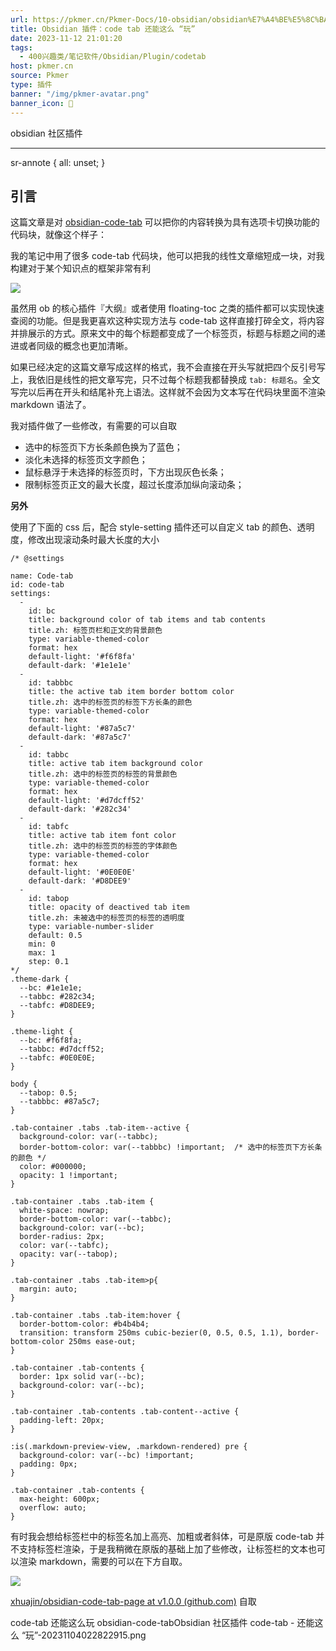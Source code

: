```yaml
---
url: https://pkmer.cn/Pkmer-Docs/10-obsidian/obsidian%E7%A4%BE%E5%8C%BA%E6%8F%92%E4%BB%B6/code-tab%E8%BF%98%E8%83%BD%E8%BF%99%E4%B9%88%E7%8E%A9/
title: Obsidian 插件：code tab 还能这么 “玩”
date: 2023-11-12 21:01:20
tags:
  - 400兴趣类/笔记软件/Obsidian/Plugin/codetab
host: pkmer.cn
source: Pkmer
type: 插件
banner: "/img/pkmer-avatar.png"
banner_icon: 🔖
---
```

<div class="menu-toggle"> <SidebarToggle client:idle ></SidebarToggle> </div>

obsidian 社区插件

* * *

sr-annote { all: unset; }

## 引言

这篇文章是对 [obsidian-code-tab](https://pkmer.cn/Pkmer-Docs/10-obsidian/obsidian%E7%A4%BE%E5%8C%BA%E6%8F%92%E4%BB%B6/obsidian-code-tab) 可以把你的内容转换为具有选项卡切换功能的代码块，就像这个样子：

我的笔记中用了很多 code-tab 代码块，他可以把我的线性文章缩短成一块，对我构建对于某个知识点的框架非常有利

![](https://cdn.pkmer.cn/images/code-tab%20%E8%BF%98%E8%83%BD%E8%BF%99%E4%B9%88%E2%80%9C%E7%8E%A9%E2%80%9D-20231103153447996.png!pkmer)

虽然用 ob 的核心插件『大纲』或者使用 floating-toc 之类的插件都可以实现快速查阅的功能。但是我更喜欢这种实现方法与 code-tab 这样直接打碎全文，将内容并排展示的方式。原来文中的每个标题都变成了一个标签页，标题与标题之间的递进或者同级的概念也更加清晰。

如果已经决定的这篇文章写成这样的格式，我不会直接在开头写就把四个反引号写上，我依旧是线性的把文章写完，只不过每个标题我都替换成 `tab: 标题名`。全文写完以后再在开头和结尾补充上语法。这样就不会因为文本写在代码块里面不渲染 markdown 语法了。

我对插件做了一些修改，有需要的可以自取

*   选中的标签页下方长条颜色换为了蓝色；
*   淡化未选择的标签页文字颜色；
*   鼠标悬浮于未选择的标签页时，下方出现灰色长条；
*   限制标签页正文的最大长度，超过长度添加纵向滚动条；

**另外**

使用了下面的 css 后，配合 style-setting 插件还可以自定义 tab 的颜色、透明度，修改出现滚动条时最大长度的大小

```
/* @settings

name: Code-tab
id: code-tab
settings:
  - 
    id: bc
    title: background color of tab items and tab contents
    title.zh: 标签页栏和正文的背景颜色
    type: variable-themed-color
    format: hex
    default-light: '#f6f8fa'
    default-dark: '#1e1e1e'
  - 
    id: tabbbc
    title: the active tab item border bottom color
    title.zh: 选中的标签页的标签下方长条的颜色
    type: variable-themed-color
    format: hex
    default-light: '#87a5c7'
    default-dark: '#87a5c7'
  - 
    id: tabbc
    title: active tab item background color
    title.zh: 选中的标签页的标签的背景颜色
    type: variable-themed-color
    format: hex
    default-light: '#d7dcff52'
    default-dark: '#282c34'
  - 
    id: tabfc
    title: active tab item font color
    title.zh: 选中的标签页的标签的字体颜色
    type: variable-themed-color
    format: hex
    default-light: '#0E0E0E'
    default-dark: '#D8DEE9'
  -
    id: tabop
    title: opacity of deactived tab item
    title.zh: 未被选中的标签页的标签的透明度
    type: variable-number-slider
    default: 0.5
    min: 0
    max: 1
    step: 0.1
*/
.theme-dark {
  --bc: #1e1e1e;
  --tabbc: #282c34;
  --tabfc: #D8DEE9;
}

.theme-light {
  --bc: #f6f8fa;
  --tabbc: #d7dcff52;
  --tabfc: #0E0E0E;
}

body {
  --tabop: 0.5;
  --tabbbc: #87a5c7;
}

.tab-container .tabs .tab-item--active {
  background-color: var(--tabbc);
  border-bottom-color: var(--tabbbc) !important;  /* 选中的标签页下方长条的颜色 */
  color: #000000;
  opacity: 1 !important;
}

.tab-container .tabs .tab-item {
  white-space: nowrap;
  border-bottom-color: var(--tabbc);
  background-color: var(--bc);
  border-radius: 2px;
  color: var(--tabfc);
  opacity: var(--tabop);
}

.tab-container .tabs .tab-item>p{
  margin: auto;
}

.tab-container .tabs .tab-item:hover {
  border-bottom-color: #b4b4b4;
  transition: transform 250ms cubic-bezier(0, 0.5, 0.5, 1.1), border-bottom-color 250ms ease-out;
}

.tab-container .tab-contents {
  border: 1px solid var(--bc);
  background-color: var(--bc);
}

.tab-container .tab-contents .tab-content--active {
  padding-left: 20px;
}

:is(.markdown-preview-view, .markdown-rendered) pre {
  background-color: var(--bc) !important;
  padding: 0px;
}

.tab-container .tab-contents {
  max-height: 600px;
  overflow: auto;
}

```

有时我会想给标签栏中的标签名加上高亮、加粗或者斜体，可是原版 code-tab 并不支持标签栏渲染，于是我稍微在原版的基础上加了些修改，让标签栏的文本也可以渲染 markdown，需要的可以在下方自取。

![](https://pkmer.cn/Pkmer-Docs%E8%83%BD%E8%BF%99%E4%B9%88%E2%80%9C%E7%8E%A9%E2%80%9D-20231104022822915.png)

[xhuajin/obsidian-code-tab-page at v1.0.0 (github.com)](https://github.com/xhuajin/obsidian-code-tab-page/tree/v1.0.0) 自取

code-tab 还能这么玩 obsidian-code-tabObsidian 社区插件 code-tab - 还能这么 “玩”-20231104022822915.png
